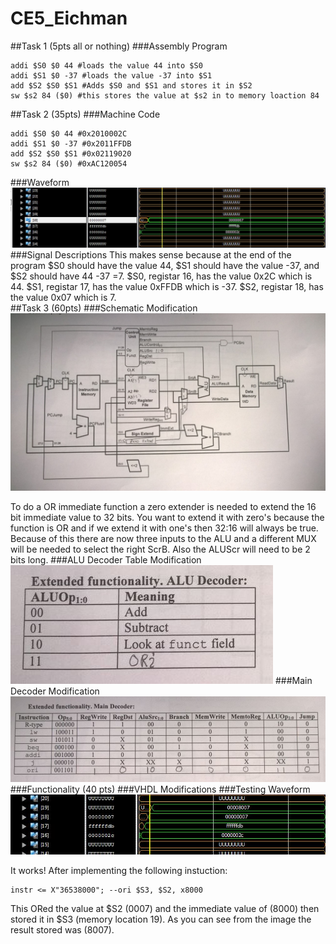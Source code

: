 CE5_Eichman
===========
##Task 1 (5pts all or nothing)
###Assembly Program
```
addi $S0 $0 44 #loads the value 44 into $S0
addi $S1 $0 -37 #loads the value -37 into $S1
add $S2 $S0 $S1 #Adds $S0 and $S1 and stores it in $S2
sw $s2 84 ($0) #this stores the value at $s2 in to memory loaction 84
```


##Task 2 (35pts)
###Machine Code
```
addi $S0 $0 44 #0x2010002C
addi $S1 $0 -37 #0x2011FFDB
add $S2 $S0 $S1 #0x02119020
sw $s2 84 ($0) #0xAC120054
```
###Waveform
![image](https://raw.githubusercontent.com/DanielEichman/CE5_Eichman/master/Task2.JPG)
###Signal Descriptions
This makes sense because at the end of the program $S0 should have the value 44, $S1 should have the value -37, and $S2 should have 44 -37 =7. $S0, registar 16, has the value 0x2C which is 44.  $S1, registar 17, has the value 0xFFDB which is -37.  $S2, registar 18, has the value 0x07 which is 7.  
##Task 3 (60pts)
###Schematic Modification
![image](https://raw.githubusercontent.com/DanielEichman/CE5_Eichman/master/Schematic.jpg)

To do a OR immediate function a zero extender is needed to extend the 16 bit immediate value to 32 bits. You want to extend it with zero's because the function is OR and if we extend it with one's then 32:16 will always be true. Because of this there are now three inputs to the ALU and a different MUX will be needed to select the right ScrB. Also the ALUScr will need to be 2 bits long. 
###ALU Decoder Table Modification
![image](https://raw.githubusercontent.com/DanielEichman/CE5_Eichman/master/ALU_Decoder_Table.JPG)
###Main Decoder Modification
![image](https://raw.githubusercontent.com/DanielEichman/CE5_Eichman/master/Main_Decoder_Table.JPG)
###Functionality (40 pts)
###VHDL Modifications
###Testing Waveform
![image](https://raw.githubusercontent.com/DanielEichman/CE5_Eichman/master/Task3.JPG)

It works! After implementing the following instuction:
```
instr <= X"36538000"; --ori $S3, $S2, x8000
```
This ORed the value at $S2 (0007) and the immediate value of (8000) then stored it in $S3 (memory location 19). As you can see from the image the result stored was (8007).
